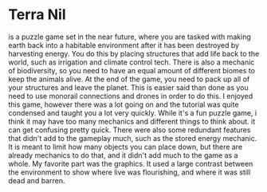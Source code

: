 # Terra Nil
is a puzzle game set in the near future, where you are tasked with making earth back into a habitable environment after it has been destroyed by harvesting energy. You do this by placing structures that add life back to the world, such as irrigation and climate control tech. There is also a mechanic of biodiversity, so you need to have an equal amount of different biomes to keep the animals alive. At the end of the game, you need to pack up all of your structures and leave the planet. This is easier said than done as you need to use monorail connections and drones in order to do this.
I enjoyed this game, however there was a lot going on and the tutorial was quite condensed and taught you a lot very quickly.
While it's a fun puzzle game, i think it may have too many mechanics and different things to think about. it can get confusing pretty quick. There were also some redundant features that didn't add to the gameplay much, such as the stored energy mechanic. It is meant to limit how many objects you can place down, but there are already mechanics to do that, and it didn't add much to the game as a whole.
My favorite part was the graphics. It used a large contrast between the environment to show where live was flourishing, and where it was still dead and barren.